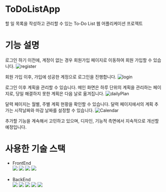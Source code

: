 # ToDoListApp

할 일 목록을 작성하고 관리할 수 있는 To-Do List 웹 어플리케이션 프로젝트

# 기능 설명

로그인 하기 이전에, 계정이 없는 경우 회원가입 페이지로 이동하여 회원 가입할 수 있습니다.
![register](https://github.com/cgg7777/ToDoListApp/assets/51906365/4033d142-ad4d-43a2-ac32-376a98133bc0)

회원 가입 이후, 가입에 성공한 계정으로 로그인을 진행합니다.
![login](https://github.com/cgg7777/ToDoListApp/assets/51906365/9a9baa07-a754-4b18-af0b-8798397cbdb0)

로그인 이후 계획을 관리할 수 있습니다.
메인 화면은 하루 단위의 계획을 관리하는 페이지로, 당일 해결하지 못한 계획은 다음 날로 옮겨집니다.
![dailyPlan](https://github.com/cgg7777/ToDoListApp/assets/51906365/3f6d696c-b897-4fd0-9edc-e0ef3f5425f4)

달력 페이지는 월별, 주별 계획 현황을 확인할 수 있습니다.
달력 페이지에서의 계획 추가는 시작날짜와 마감 날짜를 설정할 수 있습니다.
![Calendar](https://github.com/cgg7777/ToDoListApp/assets/51906365/595398a3-b3ef-415f-9a8b-68b77026fdf8)

추가할 기능을 계속해서 고민하고 있으며, 디자인, 기능적 측면에서 지속적으로 개선할 예정입니다.

# 사용한 기술 스택

-   FrontEnd  
    <img src="https://img.shields.io/badge/javascript-F7DF1E?style=for-the-badge&logo=javascript&logoColor=black">
    <img src="https://img.shields.io/badge/react-61DAFB?style=for-the-badge&logo=react&logoColor=black">
    <img src="https://img.shields.io/badge/zustand-FFCA28?style=for-the-badge&logo=zustand&logoColor=white">
    <img src="https://img.shields.io/badge/Axios-DD0031?style=for-the-badge&logo=axios&logoColor=white">
    <br>
    <br>
-   BackEnd  
     <img src="https://img.shields.io/badge/express-000000?style=for-the-badge&logo=express&logoColor=white">
    <img src="https://img.shields.io/badge/node.js-339933?style=for-the-badge&logo=Node.js&logoColor=white">
    <img src="https://img.shields.io/badge/mysql-4479A1?style=for-the-badge&logo=mysql&logoColor=white">
    <img src="https://img.shields.io/badge/jwt-7952B3?style=for-the-badge&logo=jwt&logoColor=white">
    <img src="https://img.shields.io/badge/amazonaws-232F3E?style=for-the-badge&logo=amazonaws&logoColor=white">
